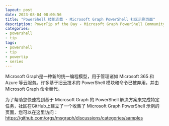 ```yaml
---
layout: post
date: 2023-08-04 08:00:56
title: "PowerShell 技能连载 - Microsoft Graph PowerShell 社区示例页面"
description: PowerTip of the Day - Microsoft Graph PowerShell Community Sample Page
categories:
- powershell
- tip
tags:
- powershell
- tip
- powertip
- series
---
```

Microsoft Graph是一种新的统一编程模型，用于管理诸如 Microsoft 365 和 Azure 等云服务。许多基于旧云技术的 PowerShell 模块和命令已被弃用，并由 Microsoft Graph 命令替代。

为了帮助您快速找到基于 Microsoft Graph 的 PowerShell 解决方案来完成特定任务，社区在GitHub上建立了一个收集了 Microsoft Graph PowerShell 示例的页面，您可以在这里访问：https://github.com/orgs/msgraph/discussions/categories/samples
<!--本文国际来源：[Microsoft Graph PowerShell Community Sample Page](https://blog.idera.com/database-tools/powershell/powertips/microsoft-graph-powershell-communitysample-page/)-->

